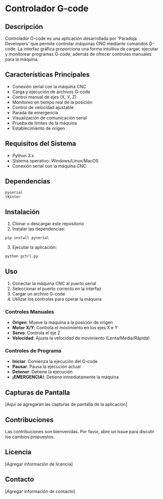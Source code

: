 # Controlador G-code

## Descripción
Controlador G-code es una aplicación desarrollada por 'Paradoja Developers' que permite controlar máquinas CNC mediante comandos G-code. La interfaz gráfica proporciona una forma intuitiva de cargar, ejecutar y monitorear programas G-code, además de ofrecer controles manuales para la máquina.

## Características Principales
- Conexión serial con la máquina CNC
- Carga y ejecución de archivos G-code
- Control manual de ejes (X, Y, Z)
- Monitoreo en tiempo real de la posición
- Control de velocidad ajustable
- Parada de emergencia
- Visualización de comunicación serial
- Prueba de límites de la máquina
- Establecimiento de origen

## Requisitos del Sistema
- Python 3.x
- Sistema operativo: Windows/Linux/MacOS
- Conexión serial con la máquina CNC

## Dependencias
```
pyserial
tkinter
```

## Instalación
1. Clonar o descargar este repositorio
2. Instalar las dependencias:
```bash
pip install pyserial
```
3. Ejecutar la aplicación:
```bash
python gctrl.py
```

## Uso
1. Conectar la máquina CNC al puerto serial
2. Seleccionar el puerto correcto en la interfaz
3. Cargar un archivo G-code
4. Utilizar los controles para operar la máquina

### Controles Manuales
- **Origen**: Mueve la máquina a la posición de origen
- **Motor X/Y**: Controla el movimiento en los ejes X e Y
- **Servo**: Controla el eje Z
- **Velocidad**: Ajusta la velocidad de movimiento (Lenta/Media/Rápida)

### Controles de Programa
- **Iniciar**: Comienza la ejecución del G-code
- **Pausar**: Pausa la ejecución actual
- **Detener**: Detiene la ejecución
- **¡EMERGENCIA!**: Detiene inmediatamente la máquina

## Capturas de Pantalla
[Aquí se agregarán las capturas de pantalla de la aplicación]

## Contribuciones
Las contribuciones son bienvenidas. Por favor, abre un issue para discutir los cambios propuestos.

## Licencia
[Agregar información de licencia]

## Contacto
[Agregar información de contacto] 
